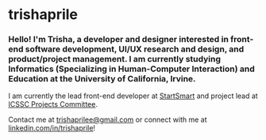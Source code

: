 # trishaprile

### Hello! I'm Trisha, a developer and designer interested in front-end software development, UI/UX research and design, and product/project management. I am currently studying Informatics (Specializing in Human-Computer Interaction) and Education at the University of California, Irvine.

I am currently the lead front-end developer at [StartSmart](https://startsmart.co/) and project lead at [ICSSC Projects Committee](https://icsscprojects.medium.com/).

Contact me at trishaprilee@gmail.com or connect with me at [linkedin.com/in/trishaprile](https://www.linkedin.com/in/trishaprile/)!
